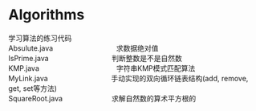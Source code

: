 # Algorithms
学习算法的练习代码  
Absulute.java　　　　　　　　　求数据绝对值  
IsPrime.java　　　　　　　　　判断整数是不是自然数  
KMP.java　　　　　　　　　　　字符串KMP模式匹配算法  
MyLink.java　　　　　　　　　手动实现的双向循环链表结构(add, remove, get, set等方法)  
SquareRoot.java　　　　　　　求解自然数的算术平方根的  
